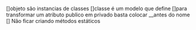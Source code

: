 []objeto são instancias de classes
[]classe é um modelo que define 
[]para transformar um atributo publico em privado basta colocar __antes do nome
[] Não ficar criando métodos estáticos
